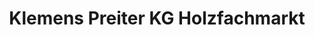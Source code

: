 ---
title: "Klemens Preiter KG Holzfachmarkt"
url: /erftstadt/klemens-preiter-kg-holzfachmarkt/
shop: Allgemein
---